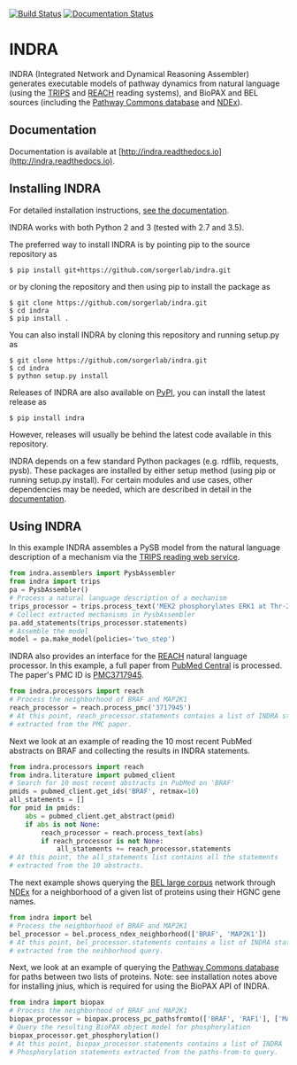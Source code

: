 [![Build Status](https://travis-ci.org/sorgerlab/indra.svg?branch=travis_ci)](https://travis-ci.org/sorgerlab/indra) [![Documentation Status](https://readthedocs.org/projects/indra/badge/?version=latest)](https://indra.readthedocs.io/en/latest/?badge=latest)

INDRA
=====

INDRA (Integrated Network and Dynamical Reasoning Assembler) generates
executable models of pathway dynamics from natural language (using the
[TRIPS](http://trips.ihmc.us/parser/cgi/drum) and
[REACH](https://github.com/clulab/reach) reading systems), and BioPAX and
BEL sources
(including the [Pathway Commons database](http://pathwaycommons.org/) and
[NDEx](http://ndexbio.org)).

Documentation
-------------

Documentation is available at
[http://indra.readthedocs.io](http://indra.readthedocs.io).

Installing INDRA
----------------

For detailed installation instructions,
[see the documentation](http://indra.readthedocs.io/en/latest/installation.html).

INDRA works with both Python 2 and 3 (tested with 2.7 and 3.5).

The preferred way to install INDRA is by pointing pip to the source repository
as

    $ pip install git+https://github.com/sorgerlab/indra.git

or by cloning the repository and then using pip to install the package as

    $ git clone https://github.com/sorgerlab/indra.git
    $ cd indra
    $ pip install .

You can also install INDRA by cloning this repository and running setup.py
as

    $ git clone https://github.com/sorgerlab/indra.git
    $ cd indra
    $ python setup.py install

Releases of INDRA are also available on
[PyPI](https://pip.pypa.io/en/latest/installing/), you can install the latest
release as

    $ pip install indra

However, releases will usually be behind the latest code available in this
repository.

INDRA depends on a few standard Python packages (e.g. rdflib, requests, pysb).
These packages are installed by either setup method (using pip or running
setup.py install). For certain modules and use cases, other dependencies
may be needed, which are described in detail in the
[documentation](http://indra.readthedocs.io/en/latest/installation.html).

Using INDRA
-----------

In this example INDRA assembles a PySB model from the natural language
description of a mechanism via the [TRIPS reading web
service](http://trips.ihmc.us/parser/cgi/drum).

```python
from indra.assemblers import PysbAssembler
from indra import trips
pa = PysbAssembler()
# Process a natural language description of a mechanism
trips_processor = trips.process_text('MEK2 phosphorylates ERK1 at Thr-202 and Tyr-204')
# Collect extracted mechanisms in PysbAssembler
pa.add_statements(trips_processor.statements)
# Assemble the model
model = pa.make_model(policies='two_step')
```

INDRA also provides an interface for the
[REACH](http://agathon.sista.arizona.edu:8080/odinweb/) natural language
processor. In this example, a full paper from [PubMed
Central](http://www.ncbi.nlm.nih.gov/pmc/) is processed. The paper's PMC ID is
[PMC3717945](http://www.ncbi.nlm.nih.gov/pmc/articles/PMC3717945/).

```python
from indra.processors import reach
# Process the neighborhood of BRAF and MAP2K1
reach_processor = reach.process_pmc('3717945')
# At this point, reach_processor.statements contains a list of INDRA statements
# extracted from the PMC paper.
```

Next we look at an example of reading the 10 most recent PubMed abstracts on
BRAF and collecting the results in INDRA statements.

```python
from indra.processors import reach
from indra.literature import pubmed_client
# Search for 10 most recent abstracts in PubMed on 'BRAF'
pmids = pubmed_client.get_ids('BRAF', retmax=10)
all_statements = []
for pmid in pmids:
    abs = pubmed_client.get_abstract(pmid)
    if abs is not None:
        reach_processor = reach.process_text(abs)
        if reach_processor is not None:
            all_statements += reach_processor.statements
# At this point, the all_statements list contains all the statements
# extracted from the 10 abstracts.
```

The next example shows querying the [BEL large
corpus](http://public.ndexbio.org/#/network/9ea3c170-01ad-11e5-ac0f-000c29cb28fb)
network through [NDEx](http://ndexbio.org) for a neighborhood of a given list
of proteins using their HGNC gene names.

```python
from indra import bel
# Process the neighborhood of BRAF and MAP2K1
bel_processor = bel.process_ndex_neighborhood(['BRAF', 'MAP2K1'])
# At this point, bel_processor.statements contains a list of INDRA statements
# extracted from the neihborhood query.
```

Next, we look at an example of querying the [Pathway Commons
database](http://pathwaycommons.org) for paths between two lists of proteins.
Note: see installation notes above for installing jnius, which is required for
using the BioPAX API of INDRA.

```python
from indra import biopax
# Process the neighborhood of BRAF and MAP2K1
biopax_processor = biopax.process_pc_pathsfromto(['BRAF', 'RAF1'], ['MAP2K1', 'MAP2K2'])
# Query the resulting BioPAX object model for phosphorylation
biopax_processor.get_phosphorylation()
# At this point, biopax_processor.statements contains a list of INDRA 
# Phosphorylation statements extracted from the paths-from-to query.
```



